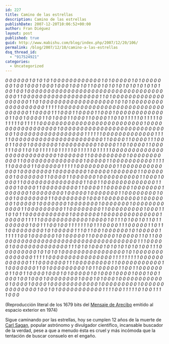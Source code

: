 ```yaml
---
id: 227
title: Camino de las estrellas
description: Camino de las estrellas
publishDate: 2007-12-20T10:06:52+00:00
author: Fran Diéguez
layout: post
published: true
guid: http://www.mabishu.com/blog/index.php/2007/12/20/106/
permalink: /blog/2007/12/10/camino-a-las-estrellas
dsq_thread_id:
  - "917524921"
categories:
  - Uncategorized
---
```

<cite>0 0 0 0 0 0 1 0 1 0 1 0 1 0 0 0 0 0 0 0 0 0 0 0 0 1 0 1 0 0 0 0 0 1 0 1 0 0 0 0 0 0 0 1 0 0 1 0 0 0 1 0 0 0 1 0 0 0 1 0 0 1 0 1 1 0 0 1 0 1 0 1 0 1 0 1 0 1 0 1 0 1 0 1 0 0 1 0 0 1 0 0 0 0 0 0 0 0 0 0 0 0 0 0 0 0 0 0 0 0 0 0 0 0 0 0 0 0 0 0 0 0 0 0 0 0 0 1 1 0 0 0 0 0 0 0 0 0 0 0 0 0 0 0 0 0 0 0 1 1 0 1 0 0 0 0 0 0 0 0 0 0 0 0 0 0 0 0 0 0 0 1 1 0 1 0 0 0 0 0 0 0 0 0 0 0 0 0 0 0 0 0 0 1 0 1 0 1 0 0 0 0 0 0 0 0 0 0 0 0 0 0 0 0 0 0 1 1 1 1 1 0 0 0 0 0 0 0 0 0 0 0 0 0 0 0 0 0 0 0 0 0 0 0 0 0 0 0 0 0 0 0 0 1 1 0 0 0 0 1 1 1 0 0 0 1 1 0 0 0 0 1 1 0 0 0 1 0 0 0 0 0 0 0 0 0 0 0 0 0 1 1 0 0 1 0 0 0 0 1 1 0 1 0 0 0 1 1 0 0 0 1 1 0 0 0 0 1 1 0 1 0 1 1 1 1 1 0 1 1 1 1 1 0 1 1 1 1 1 0 1 1 1 1 1 0 0 0 0 0 0 0 0 0 0 0 0 0 0 0 0 0 0 0 0 0 0 0 0 0 0 1 0 0 0 0 0 0 0 0 0 0 0 0 0 0 0 0 0 1 0 0 0 0 0 0 0 0 0 0 0 0 0 0 0 0 0 0 0 0 0 0 0 0 0 0 0 0 1 0 0 0 0 0 0 0 0 0 0 0 0 0 0 0 0 0 1 1 1 1 1 1 0 0 0 0 0 0 0 0 0 0 0 0 0 1 1 1 1 1 0 0 0 0 0 0 0 0 0 0 0 0 0 0 0 0 0 0 0 0 0 0 0 1 1 0 0 0 0 1 1 0 0 0 0 1 1 1 0 0 0 1 1 0 0 0 1 0 0 0 0 0 0 0 1 0 0 0 0 0 0 0 0 0 1 0 0 0 0 1 1 0 1 0 0 0 0 1 1 0 0 0 1 1 1 0 0 1 1 0 1 0 1 1 1 1 1 0 1 1 1 1 1 0 1 1 1 1 1 0 1 1 1 1 1 0 0 0 0 0 0 0 0 0 0 0 0 0 0 0 0 0 0 0 0 0 0 0 0 0 0 1 0 0 0 0 0 0 1 1 0 0 0 0 0 0 0 0 0 1 0 0 0 0 0 0 0 0 0 0 0 1 1 0 0 0 0 0 0 0 0 0 0 0 0 0 0 0 1 0 0 0 0 0 1 1 0 0 0 0 0 0 0 0 0 0 1 1 1 1 1 1 0 0 0 0 0 1 1 0 0 0 0 0 0 1 1 1 1 1 0 0 0 0 0 0 0 0 0 0 1 1 0 0 0 0 0 0 0 0 0 0 0 0 0 1 0 0 0 0 0 0 0 0 1 0 0 0 0 0 0 0 0 1 0 0 0 0 0 1 0 0 0 0 0 0 1 1 0 0 0 0 0 0 0 1 0 0 0 0 0 0 0 1 1 0 0 0 0 1 1 0 0 0 0 0 0 1 0 0 0 0 0 0 0 0 0 0 1 1 0 0 0 1 0 0 0 0 1 1 0 0 0 0 0 0 0 0 0 0 0 0 0 0 0 1 1 0 0 1 1 0 0 0 0 0 0 0 0 0 0 0 0 0 1 1 0 0 0 1 0 0 0 0 1 1 0 0 0 0 0 0 0 0 0 1 1 0 0 0 0 1 1 0 0 0 0 0 0 1 0 0 0 0 0 0 0 1 0 0 0 0 0 0 1 0 0 0 0 0 0 0 0 1 0 0 0 0 0 1 0 0 0 0 0 0 0 1 1 0 0 0 0 0 0 0 0 1 0 0 0 1 0 0 0 0 0 0 0 0 1 1 0 0 0 0 0 0 0 0 1 0 0 0 1 0 0 0 0 0 0 0 0 0 1 0 0 0 0 0 0 0 1 0 0 0 0 0 1 0 0 0 0 0 0 0 1 0 0 0 0 0 0 0 1 0 0 0 0 0 0 0 1 0 0 0 0 0 0 0 0 0 0 0 0 1 1 0 0 0 0 0 0 0 0 0 1 1 0 0 0 0 0 0 0 0 1 1 0 0 0 0 0 0 0 0 0 1 0 0 0 1 1 1 0 1 0 1 1 0 0 0 0 0 0 0 0 0 0 0 1 0 0 0 0 0 0 0 1 0 0 0 0 0 0 0 0 0 0 0 0 0 0 1 0 0 0 0 0 1 1 1 1 1 0 0 0 0 0 0 0 0 0 0 0 0 1 0 0 0 0 1 0 1 1 1 0 1 0 0 1 0 1 1 0 1 1 0 0 0 0 0 0 1 0 0 1 1 1 0 0 1 0 0 1 1 1 1 1 1 1 0 1 1 1 0 0 0 0 1 1 1 0 0 0 0 0 1 1 0 1 1 1 0 0 0 0 0 0 0 0 0 1 0 1 0 0 0 0 0 1 1 1 0 1 1 0 0 1 0 0 0 0 0 0 1 0 1 0 0 0 0 0 1 1 1 1 1 1 0 0 1 0 0 0 0 0 0 1 0 1 0 0 0 0 0 1 1 0 0 0 0 0 0 1 0 0 0 0 0 1 1 0 1 1 0 0 0 0 0 0 0 0 0 0 0 0 0 0 0 0 0 0 0 0 0 0 0 0 0 0 0 0 0 0 0 0 0 0 0 1 1 1 0 0 0 0 0 1 0 0 0 0 0 0 0 0 0 0 0 0 0 0 1 1 1 0 1 0 1 0 0 0 1 0 1 0 1 0 1 0 1 0 1 0 0 1 1 1 0 0 0 0 0 0 0 0 0 1 0 1 0 1 0 1 0 0 0 0 0 0 0 0 0 0 0 0 0 0 0 0 1 0 1 0 0 0 0 0 0 0 0 0 0 0 0 0 0 1 1 1 1 1 0 0 0 0 0 0 0 0 0 0 0 0 0 0 0 0 1 1 1 1 1 1 1 1 1 0 0 0 0 0 0 0 0 0 0 0 0 1 1 1 0 0 0 0 0 0 0 1 1 1 0 0 0 0 0 0 0 0 0 1 1 0 0 0 0 0 0 0 0 0 0 0 1 1 0 0 0 0 0 0 0 1 1 0 1 0 0 0 0 0 0 0 0 0 1 0 1 1 0 0 0 0 0 1 1 0 0 1 1 0 0 0 0 0 0 0 1 1 0 0 1 1 0 0 0 0 1 0 0 0 1 0 1 0 0 0 0 0 1 0 1 0 0 0 1 0 0 0 0 1 0 0 0 1 0 0 1 0 0 0 1 0 0 1 0 0 0 1 0 0 0 0 0 0 0 0 1 0 0 0 1 0 1 0 0 0 1 0 0 0 0 0 0 0 0 0 0 0 0 1 0 0 0 0 1 0 0 0 0 1 0 0 0 0 0 0 0 0 0 0 0 0 1 0 0 0 0 0 0 0 0 0 1 0 0 0 0 0 0 0 0 0 0 0 0 0 0 1 0 0 1 0 1 0 0 0 0 0 0 0 0 0 0 0 1 1 1 1 0 0 1 1 1 1 1 0 1 0 0 1 1 1 1 0 0 0</cite>

<acronym>(Reproducción literal de los 1679 bits del <a href="http://es.wikipedia.org/wiki/Mensaje_de_Arecibo" title="Mensaje de Arecibo (Wikipedia)">Mensaje de Arecibo</a> emitido al espacio exterior en 1974)</acronym>

Sigue caminando por las estrellas, hoy se cumplen 12 años de la muerte de <a href="http://es.wikipedia.org/wiki/Carl_Sagan" title="Carl Sagan (Wikipedia)">Carl Sagan</a>, popular astrónomo y divulgador científico, incansable buscador de la verdad, pese a que a menudo ésta es cruel y m&aacute;s incómoda que la tentación de buscar consuelo en el engaño.

